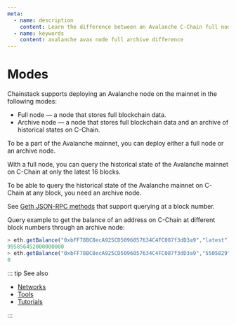 ```yaml
---
meta:
  - name: description
    content: Learn the difference between an Avalanche C-Chain full node and an archive node. Run sample commands to see the difference.
  - name: keywords
    content: avalanche avax node full archive difference
---
```


# Modes

Chainstack supports deploying an Avalanche node on the mainnet in the following modes:

* Full node — a node that stores full blockchain data.
* Archive node — a node that stores full blockchain data and an archive of historical states on C-Chain.

To be a part of the Avalanche mainnet, you can deploy either a full node or an archive node.

With a full node, you can query the historical state of the Avalanche mainnet on C-Chain at only the latest 16 blocks.

To be able to query the historical state of the Avalanche mainnet on C-Chain at any block, you need an archive node.

See [Geth JSON-RPC methods](https://eth.wiki/json-rpc/API#the-default-block-parameter) that support querying at a block number.

Query example to get the balance of an address on C-Chain at different block numbers through an archive node:

``` js
> eth.getBalance("0xbFF78BC8ecA925CD5096057634C4FC087f3dD3a9","latest")
995856452000000000
> eth.getBalance("0xbFF78BC8ecA925CD5096057634C4FC087f3dD3a9","5505829")
0
```

::: tip See also

* [Networks](/operations/avalanche/networks)
* [Tools](/operations/avalanche/tools)
* [Tutorials](/tutorials/avalanche/)

:::
